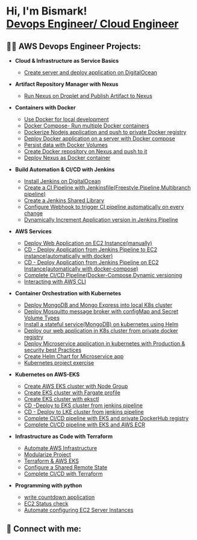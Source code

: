 <h1>Hi, I'm Bismark! <br/><a href="https://github.com/bondgh0954">Devops Engineer/ Cloud Engineer</a>

<h2>👨‍💻 AWS Devops Engineer Projects:</h2>

- <b>Cloud & Infrastructure as Service Basics</b>
  - [Create server and deploy application on DigitalOcean](https://github.com/bondgh0954/Devops_DemoProject_cloud.git)
- <b>Artifact Repository Manager with Nexus</b>
  - [Run Nexus on Droplet and Publish Artifact to Nexus](https://github.com/bondgh0954/Devops-Project-Nexus.git) 
- <b>Containers with Docker</b>
  - [Use Docker for local development](https://)
  - [Docker Compose- Run multiple Docker containers](https://)  
  - [Dockerize Nodejs application and push to private Docker registry](https://)
  - [Deploy Docker application on a server with Docker compose](https://)
  - [Persist data with Docker Volumes](https://)
  - [Create Docker repository on Nexus and push to it ](https://)
  - [Deploy Nexus as Docker container](https://)
  
- <b>Build Automation & CI/CD with Jenkins</b>
  - [Install Jenkins on DigitalOcean](https://github.com/bondgh0954/Jenkins-DemoProject1.git)
  - [Create a CI Pipeline with Jenkinsfile(Freestyle,Pipeline,Multibranch pipeline)](https://github.com/bondgh0954/jenkins-DemoProject2.git)
  - [Create a Jenkins Shared Library](https://github.com/bondgh0954/Jenkins-DemoProject-SharedLibrary.git)
  - [Configure Webhook to trigger CI pipeline automatically on every change](https://)
  - [Dynamically Increment Application version in Jenkins Pipeline](https://github.com/bondgh0954/jenkins-incrementVersion.git)
- <b>AWS Services</b>
  - [Deploy Web Application on EC2 Instance(manually)](https://github.com/bondgh0954/DevopsProject-AWS1.git)
  - [CD - Deploy Application from Jenkins Pipeline to EC2 instance(automatically with docker)](https://github.com/bondgh0954/AWSProject2-deployment.git)
  - [CD - Deploy Application from Jenkins Pipeline on EC2 Instance(automatically with docker-compose)](https://)
  - [Complete CI/CD Pipeline(Docker-Compose,Dynamic versioning](https://github.com/bondgh0954/CI-CD_jenkins.git)
  - [Interacting with AWS CLI](https://)
- <b>Container Orchestration with Kubernetes</b>
  - [Deploy MongoDB and Mongo Express into local K8s cluster](https://github.com/bondgh0954/Kubernetes_Project1.git)
  - [Deploy Mosquitto message broker with configMap and Secret Volume Types](https://github.com/bondgh0954/Kubernetes_Project2.git)
  - [Install a stateful service(MongoDB) on kubernetes using Helm]( https://github.com/bondgh0954/kubernetes-project3.git)
  - [Deploy our web application in K8s cluster from private docker registry](https://github.com/bondgh0954/Kubernetes-project4.git )
  - [Deploy Microservice application in kubernetes with Production & security best Practices](https://github.com/bondgh0954/Kubernetes-project5.git)
  - [Create Helm Chart for Microservice app](https://github.com/bondgh0954/Kubernetes-project6.git)
  - [Kubernetes project exercise](https://github.com/bondgh0954/Kubernetes-exercise.git)
- <b>Kubernetes on AWS-EKS</b>
  - [Create AWS EKS cluster with Node Group](https://github.com/bondgh0954/AWS-EKS-project1.git)
  - [Create EKS cluster with Fargate profile](https://github.com/bondgh0954/AWS-EKS-project2.git)
  - [Create EKS cluster with eksctl](https://github.com/bondgh0954/AWS-EKS-project3.git)
  - [CD -Deploy to EKS cluster from jenkins pipeline](https://github.com/bondgh0954/AWS-EKS-project4.git)
  - [CD - Deploy to LKE cluster from jenkins pipeline](https://github.com/bondgh0954/AWS-EKS-project5.git)
  - [Complete CI/CD pipeline with EKS and private DockerHub registry](https://github.com/bondgh0954/AWS-EKS-project6.git)
  - [Complete CI/CD pipeline with EKS and AWS ECR](https://github.com/bondgh0954/AWS-EKS-project7.git)
- <b>Infrastructure as Code with Terraform</b>
  - [Automate AWS Infrastructure](https://github.com/bondgh0954/Iaac_terraform_1.git)
  - [Modularize Project]()
  - [Terraform & AWS EKS]()
  - [Configure a Shared Remote State]()
  - [Complete CI/CD with Terraform]()
- <b>Programming with python</b>
  - [write countdown application](https://github.com/bondgh0954/python_project_cont.git)
  - [EC2 Status check](https://github.com/bondgh0954/health_check.git)
  - [Automate configuring EC2 Server Instances](https://github.com/bondgh0954/configure_EC2.git)

<h2> 🤳 Connect with me:</h2>







<!--
**bondgh0954/bondgh0954** is a ✨ _special_ ✨ repository because its `README.md` (this file) appears on your GitHub profile.

Here are some ideas to get you started:

- 🔭 I’m currently working on ...
- 🌱 I’m currently learning ...
- 👯 I’m looking to collaborate on ...
- 🤔 I’m looking for help with ...
- 💬 Ask me about ...
- 📫 How to reach me: ...
- 😄 Pronouns: ...
- ⚡ Fun fact: ...
-->
